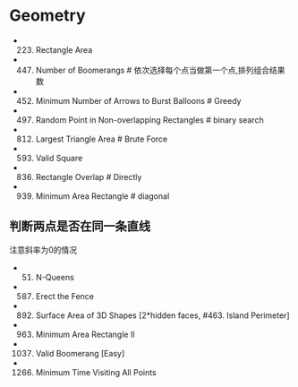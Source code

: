 # Geometry
- 223. Rectangle Area
- 447. Number of Boomerangs   # 依次选择每个点当做第一个点,排列组合结果数
- 452. Minimum Number of Arrows to Burst Balloons            # Greedy
- 497. Random Point in Non-overlapping Rectangles            # binary search
- 812. Largest Triangle Area    # Brute Force
- 593. Valid Square
- 836. Rectangle Overlap        # Directly
- 939. Minimum Area Rectangle         # diagonal

## 判断两点是否在同一条直线
注意斜率为0的情况
- 51. N-Queens
- 587. Erect the Fence	
- 892. Surface Area of 3D Shapes [2*hidden faces, #463. Island Perimeter]
- 963. Minimum Area Rectangle II
- 1037. Valid Boomerang [Easy]
- 1266. Minimum Time Visiting All Points
